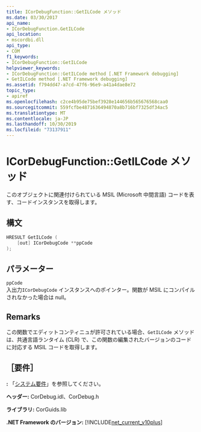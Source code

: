 ```yaml
---
title: ICorDebugFunction::GetILCode メソッド
ms.date: 03/30/2017
api_name:
- ICorDebugFunction.GetILCode
api_location:
- mscordbi.dll
api_type:
- COM
f1_keywords:
- ICorDebugFunction::GetILCode
helpviewer_keywords:
- ICorDebugFunction::GetILCode method [.NET Framework debugging]
- GetILCode method [.NET Framework debugging]
ms.assetid: f794dd47-a7cd-47f6-96e9-a41a4dae8e72
topic_type:
- apiref
ms.openlocfilehash: c2ce4b95de75bef3928e144656b565676568caa0
ms.sourcegitcommit: 559fcfbe4871636494870a8b716bf7325df34ac5
ms.translationtype: MT
ms.contentlocale: ja-JP
ms.lasthandoff: 10/30/2019
ms.locfileid: "73137911"
---
```

# <a name="icordebugfunctiongetilcode-method"></a>ICorDebugFunction::GetILCode メソッド
このオブジェクトに関連付けられている MSIL (Microsoft 中間言語) コードを表す、コードインスタンスを取得します。  
  
## <a name="syntax"></a>構文  
  
```cpp  
HRESULT GetILCode (  
    [out] ICorDebugCode **ppCode  
);  
```  
  
## <a name="parameters"></a>パラメーター  
 `ppCode`  
 入出力`ICorDebugCode` インスタンスへのポインター。関数が MSIL にコンパイルされなかった場合は null。  
  
## <a name="remarks"></a>Remarks  
 この関数でエディットコンティニュが許可されている場合、`GetILCode` メソッドは、共通言語ランタイム (CLR) で、この関数の編集されたバージョンのコードに対応する MSIL コードを取得します。  
  
## <a name="requirements"></a>［要件］  
 **:** 「[システム要件](../../../../docs/framework/get-started/system-requirements.md)」を参照してください。  
  
 **ヘッダー:** CorDebug.idl、CorDebug.h  
  
 **ライブラリ:** CorGuids.lib  
  
 **.NET Framework のバージョン:** [!INCLUDE[net_current_v10plus](../../../../includes/net-current-v10plus-md.md)]
